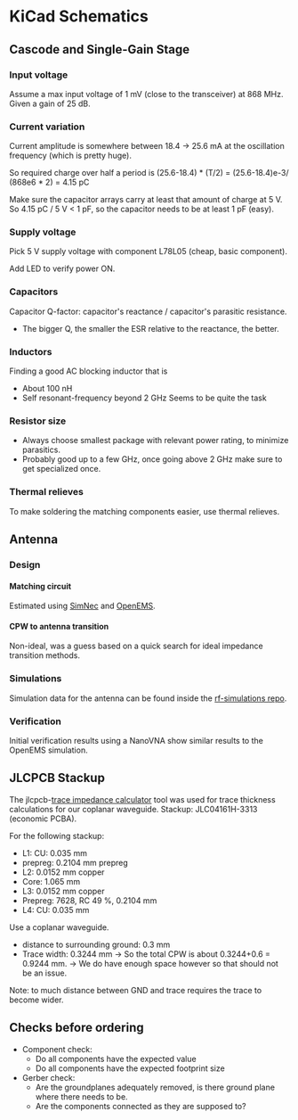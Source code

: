 # KiCad Schematics

## Cascode and Single-Gain Stage
### Input voltage
Assume a max input voltage of 1 mV (close to the transceiver) at 868 MHz.
Given a gain of 25 dB.

### Current variation
Current amplitude is somewhere between 18.4 -> 25.6 mA at the oscillation frequency (which is pretty huge).

So required charge over half a period is (25.6-18.4) * (T/2) =  (25.6-18.4)e-3/ (868e6 * 2) = 4.15 pC

Make sure the capacitor arrays carry at least that amount of charge at 5 V.
So 4.15 pC / 5 V < 1 pF, so the capacitor needs to be at least 1 pF (easy).

### Supply voltage
Pick 5 V supply voltage with component L78L05 (cheap, basic component).

Add LED to verify power ON.

### Capacitors
Capacitor Q-factor: capacitor's reactance / capacitor's parasitic resistance.
- The bigger Q, the smaller the ESR relative to the reactance, the better.

### Inductors
Finding a good AC blocking inductor that is
- About 100 nH
- Self resonant-frequency beyond 2 GHz
Seems to be quite the task


### Resistor size
- Always choose smallest package with relevant power rating, to minimize parasitics.
- Probably good up to a few GHz, once going above 2 GHz make sure to get specialized once.


### Thermal relieves
To make soldering the matching components easier, use thermal relieves.

## Antenna

### Design
#### Matching circuit
Estimated using [SimNec](https://www.ae6ty.com/smith_charts/) and [OpenEMS](https://www.openems.de/).

#### CPW to antenna transition
Non-ideal, was a guess based on a quick search for ideal impedance transition methods.

### Simulations
Simulation data for the antenna can be found inside the [rf-simulations repo](https://github.com/igorwolfs/RF-simulations/tree/main/rf_simulations/lorawan_meandered_monopole).

### Verification
Initial verification results using a NanoVNA show similar results to the OpenEMS simulation.

## JLCPCB Stackup
The jlcpcb-[trace impedance calculator](https://jlcpcb.com/pcb-impedance-calculator
) tool was used for trace thickness calculations for our coplanar waveguide. Stackup: JLC04161H-3313 (economic PCBA).

For the following stackup:
- L1: CU: 0.035 mm
- prepreg: 0.2104 mm prepreg
- L2: 0.0152 mm copper
- Core: 1.065 mm
- L3: 0.0152 mm copper
- Prepreg: 7628, RC 49 %, 0.2104 mm
- L4: CU: 0.035 mm

Use a coplanar waveguide.
- distance to surrounding ground: 0.3 mm
- Trace width: 0.3244 mm
    -> So the total CPW is about 0.3244+0.6 = 0.9244 mm.
    -> We do have enough space however so that should not be an issue.

Note: to much distance between GND and trace requires the trace to become wider.

## Checks before ordering
- Component check: 
    - Do all components have the expected value
    - Do all components have the expected footprint size
- Gerber check:
    - Are the groundplanes adequately removed, is there ground plane where there needs to be.
    - Are the components connected as they are supposed to?